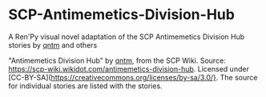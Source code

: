 # SCP-Antimemetics-Division-Hub

A Ren'Py visual novel adaptation of the SCP Antimemetics Division Hub stories by [qntm](https://scp-wiki.wikidot.com/qntm-s-author-page) and others

"Antimemetics Division Hub" by [qntm](https://scp-wiki.wikidot.com/qntm-s-author-page), from the SCP Wiki. Source: https://scp-wiki.wikidot.com/antimemetics-division-hub. Licensed under [CC-BY-SA](https://creativecommons.org/licenses/by-sa/3.0/}. The source for individual stories are listed with the stories.